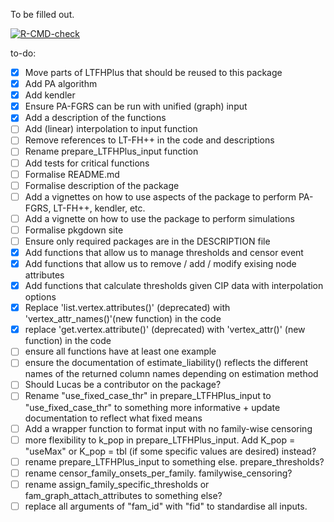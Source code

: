 To be filled out.


<!-- badges: start -->
[![R-CMD-check](https://github.com/EmilMiP/LTFGRS/actions/workflows/R-CMD-check.yaml/badge.svg)](https://github.com/EmilMiP/LTFGRS/actions/workflows/R-CMD-check.yaml)
<!-- badges: end -->


to-do:

- [x] Move parts of LTFHPlus that should be reused to this package
- [x] Add PA algorithm
- [x] Add kendler
- [x] Ensure PA-FGRS can be run with unified (graph) input
- [x] Add a description of the functions
- [ ] Add (linear) interpolation to input function
- [ ] Remove references to LT-FH++ in the code and descriptions
- [ ] Rename prepare_LTFHPlus_input function 
- [ ] Add tests for critical functions
- [ ] Formalise README.md 
- [ ] Formalise description of the package
- [ ] Add a vignettes on how to use aspects of the package to perform PA-FGRS, LT-FH++, kendler, etc.
- [ ] Add a vignette on how to use the package to perform simulations
- [ ] Formalise pkgdown site
- [ ] Ensure only required packages are in the DESCRIPTION file
- [x] Add functions that allow us to manage thresholds and censor event
- [x] Add functions that allow us to remove / add / modify exising node attributes
- [x] Add functions that calculate thresholds given CIP data with interpolation options
- [x] Replace 'list.vertex.attributes()' (deprecated) with 'vertex_attr_names()'(new function) in the code
- [x] replace 'get.vertex.attribute()' (deprecated) with 'vertex_attr()' (new function) in the code
- [ ] ensure all functions have at least one example
- [ ] ensure the documentation of estimate_liability() reflects the different names of the returned column names depending on estimation method
- [ ] Should Lucas be a contributor on the package?
- [ ] Rename "use_fixed_case_thr" in prepare_LTFHPlus_input to "use_fixed_case_thr" to something more informative + update documentation to reflect what fixed means
- [ ] Add a wrapper function to format input with no family-wise censoring
- [ ] more flexibility to k_pop in prepare_LTFHPlus_input. Add K_pop = "useMax" or K_pop = tbl (if some specific values are desired) instead?
- [ ] rename prepare_LTFHPlus_input to something else. prepare_thresholds?
- [ ] rename censor_family_onsets_per_family. familywise_censoring?
- [ ] rename assign_family_specific_thresholds or fam_graph_attach_attributes to something else?
- [ ] replace all arguments of "fam_id" with "fid" to standardise all inputs. 
